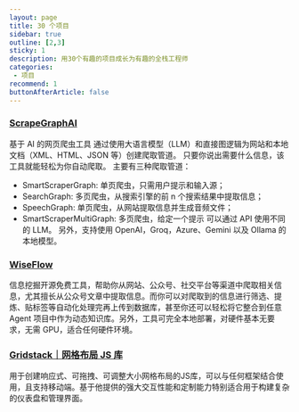 ```yaml
---
layout: page
title: 30 个项目
sidebar: true
outline: [2,3]
sticky: 1
description: 用30个有趣的项目成长为有趣的全栈工程师
categories:
 - 项目
recommend: 1
buttonAfterArticle: false
---
```


<UserWorksPage />


### [ScrapeGraphAI](https://github.com/VinciGit00/Scrapegraph-ai)
基于 AI 的网页爬虫工具
通过使用大语言模型（LLM）和直接图逻辑为网站和本地文档（XML、HTML、JSON 等）创建爬取管道。
只要你说出需要什么信息，该工具就能轻松为你自动爬取。
主要有三种爬取管道：
- SmartScraperGraph: 单页爬虫，只需用户提示和输入源；
- SearchGraph: 多页爬虫，从搜索引擎的前 n 个搜索结果中提取信息；
- SpeechGraph: 单页爬虫，从网站提取信息并生成音频文件；
- SmartScraperMultiGraph: 多页爬虫，给定一个提示 可以通过 API 使用不同的 LLM。
另外，支持使用 OpenAI，Groq，Azure、Gemini 以及 Ollama 的本地模型。

### [WiseFlow](https://github.com/TeamWiseFlow/wiseflow)
信息挖掘开源免费工具，帮助你从网站、公众号、社交平台等渠道中爬取相关信息，尤其擅长从公众号文章中提取信息。而你可以对爬取到的信息进行筛选、提炼、贴标签等自动化处理完再上传到数据库，甚至你还可以轻松将它整合到任意 Agent 项目中作为动态知识库。另外，工具可完全本地部署，对硬件基本无要求，无需 GPU，适合任何硬件环境。

### [Gridstack｜网格布局 JS 库](https://gridstackjs.com/)
用于创建响应式、可拖拽、可调整大小网格布局的JS库，可以与任何框架结合使用，且支持移动端。基于他提供的强大交互性能和定制能力特别适合用于构建复杂的仪表盘和管理界面。